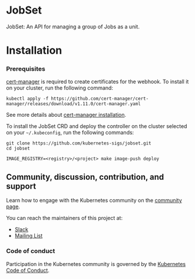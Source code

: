 # JobSet

JobSet: An API for managing a group of Jobs as a unit.

# Installation

### Prerequisites
[cert-manager](https://cert-manager.io/) is required to create certificates for the webhook. To install 
it on your cluster, run the following command:
```
kubectl apply -f https://github.com/cert-manager/cert-manager/releases/download/v1.11.0/cert-manager.yaml
```
See more details about [cert-manager installation](https://cert-manager.io/docs/installation/).

To install the JobSet CRD and deploy the controller on the cluster selected on your `~/.kubeconfig`, run the following commands:
```
git clone https://github.com/kubernetes-sigs/jobset.git
cd jobset

IMAGE_REGISTRY=<registry>/<project> make image-push deploy
```

## Community, discussion, contribution, and support

Learn how to engage with the Kubernetes community on the [community page](http://kubernetes.io/community/).

You can reach the maintainers of this project at:

- [Slack](https://kubernetes.slack.com/messages/sig-apps)
- [Mailing List](https://groups.google.com/forum/#!forum/kubernetes-sig-apps)

### Code of conduct

Participation in the Kubernetes community is governed by the [Kubernetes Code of Conduct](code-of-conduct.md).
